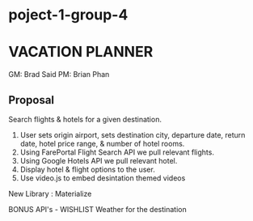 # poject-1-group-4
# VACATION PLANNER
GM: Brad Said
PM: Brian Phan

## Proposal

Search flights & hotels for a given destination.

1) User sets origin airport, sets destination city, departure date, return date, hotel price range, & number of hotel rooms.
2) Using FarePortal Flight Search API we pull relevant flights.
3) Using Google Hotels API we pull relevant hotel.
4) Display hotel & flight options to the user.
5) Use video.js to embed desintation themed videos

New Library : Materialize

BONUS API's - WISHLIST
Weather for the destination 






